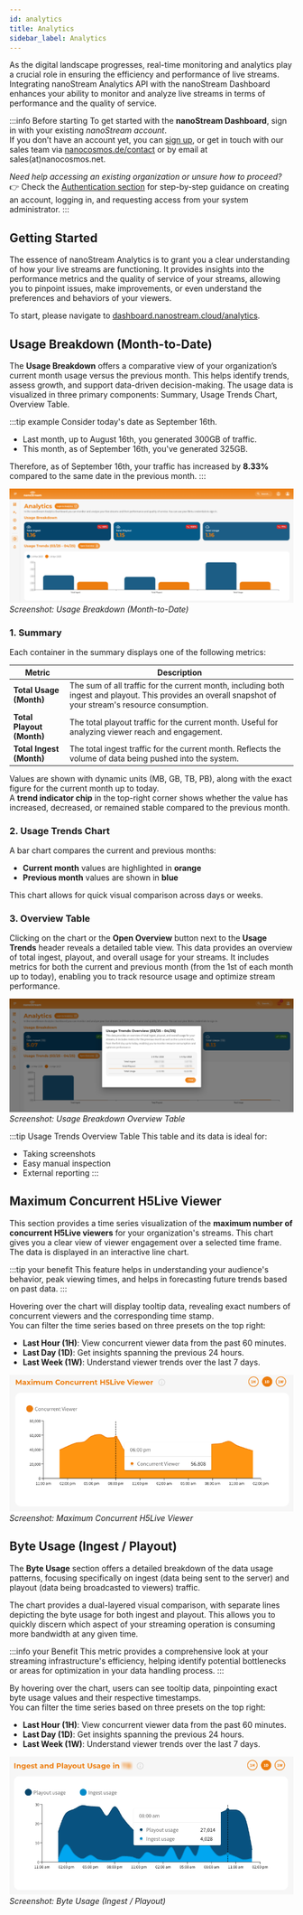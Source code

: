 ```yaml
---
id: analytics
title: Analytics
sidebar_label: Analytics
---
```


As the digital landscape progresses, real-time monitoring and analytics play a crucial role in ensuring the efficiency and performance of live streams. Integrating nanoStream Analytics API with the nanoStream Dashboard enhances your ability to monitor and analyze live streams in terms of performance and the quality of service.

:::info Before starting
To get started with the **nanoStream Dashboard**, sign in with your existing *nanoStream account*.  
If you don’t have an account yet, you can [sign up](https://dashboard.nanostream.cloud/signup), or get in touch with our sales team via [nanocosmos.de/contact](https://www.nanocosmos.de/contact) or by email at sales(at)nanocosmos.net.

*Need help accessing an existing organization or unsure how to proceed?* <br/>
👉  Check the [Authentication section](./getting_started#authentication) for step-by-step guidance on creating an account, logging in, and requesting access from your system administrator.
:::


## Getting Started

The essence of nanoStream Analytics is to grant you a clear understanding of how your live streams are functioning. It provides insights into the performance metrics and the quality of service of your streams, allowing you to pinpoint issues, make improvements, or even understand the preferences and behaviors of your viewers.

To start, please navigate to [dashboard.nanostream.cloud/analytics](https://dashboard.nanostream.cloud/analytics).

## Usage Breakdown (Month-to-Date)

The **Usage Breakdown** offers a comparative view of your organization’s current month usage versus the previous month. This helps identify trends, assess growth, and support data-driven decision-making.
The usage data is visualized in three primary components: Summary, Usage Trends Chart, Overview Table.

:::tip example
Consider today's date as September 16th.
- Last month, up to August 16th, you generated 300GB of traffic.
- This month, as of September 16th, you've generated 325GB.

Therefore, as of September 16th, your traffic has increased by **8.33%** compared to the same date in the previous month.
:::

![Screenshot: Usage Breakdown (Month-to-Date)](../assets/dashboard/usage-trend-chart.png)
*Screenshot: Usage Breakdown (Month-to-Date)*

### 1. Summary

Each container in the summary displays one of the following metrics:

| **Metric**           | **Description** |
|----------------------|-----------------|
| **Total Usage (Month)**   | The sum of all traffic for the current month, including both ingest and playout. This provides an overall snapshot of your stream's resource consumption. |
| **Total Playout (Month)** | The total playout traffic for the current month. Useful for analyzing viewer reach and engagement. |
| **Total Ingest (Month)**  | The total ingest traffic for the current month. Reflects the volume of data being pushed into the system. |


Values are shown with dynamic units (MB, GB, TB, PB), along with the exact figure for the current month up to today.  
A **trend indicator chip** in the top-right corner shows whether the value has increased, decreased, or remained stable compared to the previous month.

### 2. Usage Trends Chart

A bar chart compares the current and previous months:
- **Current month** values are highlighted in **orange**
- **Previous month** values are shown in **blue**

This chart allows for quick visual comparison across days or weeks.

### 3. Overview Table

Clicking on the chart or the **Open Overview** button next to the **Usage Trends** header reveals a detailed table view.
This data provides an overview of total ingest, playout, and overall usage for your streams. It includes metrics for both the current and previous month (from the 1st of each month up to today), enabling you to track resource usage and optimize stream performance.

![Screenshot: Usage Breakdown Overview Table](../assets/dashboard/usage-overview-table.png)
*Screenshot: Usage Breakdown Overview Table*

:::tip Usage Trends Overview Table
This table and its data is ideal for:
- Taking screenshots
- Easy manual inspection
- External reporting
:::

## Maximum Concurrent H5Live Viewer

This section provides a time series visualization of the **maximum number of concurrent H5Live viewers** for your organization's streams. This chart gives you a clear view of viewer engagement over a selected time frame.
The data is displayed in an interactive line chart.

:::tip your benefit
This feature helps in understanding your audience's behavior, peak viewing times, and helps in forecasting future trends based on past data.
:::

Hovering over the chart will display tooltip data, revealing exact numbers of concurrent viewers and the corresponding time stamp. <br/>
You can filter the time series based on three presets on the top right:

- **Last Hour (1H)**: View concurrent viewer data from the past 60 minutes.
- **Last Day (1D)**: Get insights spanning the previous 24 hours.
- **Last Week (1W)**: Understand viewer trends over the last 7 days.

![Screenshot: Maximum Concurrent H5Live Viewer](../assets/dashboard/maximum-viewer.png) <br/>
*Screenshot: Maximum Concurrent H5Live Viewer*

## Byte Usage (Ingest / Playout)

The **Byte Usage** section offers a detailed breakdown of the data usage patterns, focusing specifically on ingest (data being sent to the server) and playout (data being broadcasted to viewers) traffic.

The chart provides a dual-layered visual comparison, with separate lines depicting the byte usage for both ingest and playout. This allows you to quickly discern which aspect of your streaming operation is consuming more bandwidth at any given time.

:::info your Benefit
This metric provides a comprehensive look at your streaming infrastructure's efficiency, helping identify potential bottlenecks or areas for optimization in your data handling process.
:::


By hovering over the chart, users can see tooltip data, pinpointing exact byte usage values and their respective timestamps. <br/>
You can filter the time series based on three presets on the top right:

- **Last Hour (1H)**: View concurrent viewer data from the past 60 minutes.
- **Last Day (1D)**: Get insights spanning the previous 24 hours.
- **Last Week (1W)**: Understand viewer trends over the last 7 days.

![Screenshot: Byte Usage (Ingest / Playout)](../assets/dashboard/byte-usage.png) <br/>
*Screenshot: Byte Usage (Ingest / Playout)*
